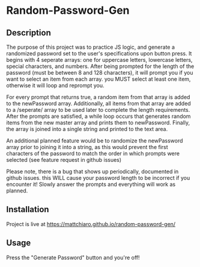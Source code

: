 # Random-Password-Gen
## Description

The purpose of this project was to practice JS logic, and generate a randomized password set to the user's specifications upon button press. It begins with 4 seperate arrays: one for uppercase letters, lowercase letters, special characters, and numbers. After being prompted for the length of the password (must be between 8 and 128 characters), it will prompt you if you want to select an item from each array. you MUST select at least one item, otherwise it will loop and reprompt you.

For every prompt that returns true, a random item from that array is added to the newPassword array. Additionally, all items from that array are added to a /seperate/ array to be used later to complete the length requirements. After the prompts are satisfied, a while loop occurs that generates random items from the new master array and prints them to newPassword. Finally, the array is joined into a single string and printed to the text area.

An additional planned feature would be to randomize the newPassword array prior to joining it into a string, as this would prevent the first characters of the password to match the order in which prompts were selected (see feature request in github issues)

Please note, there is a bug that shows up periodically, documented in github issues. this WILL cause your password length to be incorrect if you encounter it! Slowly answer the prompts and everything will work as planned.


## Installation

Project is live at https://mattchiaro.github.io/random-password-gen/

## Usage

Press the "Generate Password" button and you're off!

